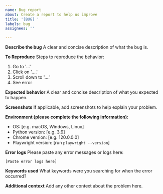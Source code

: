 ```yaml
---
name: Bug report
about: Create a report to help us improve
title: '[BUG] '
labels: bug
assignees: ''

---
```


**Describe the bug**
A clear and concise description of what the bug is.

**To Reproduce**
Steps to reproduce the behavior:
1. Go to '...'
2. Click on '....'
3. Scroll down to '....'
4. See error

**Expected behavior**
A clear and concise description of what you expected to happen.

**Screenshots**
If applicable, add screenshots to help explain your problem.

**Environment (please complete the following information):**
 - OS: [e.g. macOS, Windows, Linux]
 - Python version: [e.g. 3.9]
 - Chrome version: [e.g. 120.0.0.0]
 - Playwright version: [run `playwright --version`]

**Error logs**
Please paste any error messages or logs here:
```
[Paste error logs here]
```

**Keywords used**
What keywords were you searching for when the error occurred?

**Additional context**
Add any other context about the problem here.
